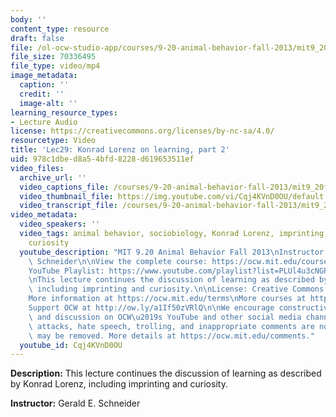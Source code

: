 ```yaml
---
body: ''
content_type: resource
draft: false
file: /ol-ocw-studio-app/courses/9-20-animal-behavior-fall-2013/mit9_20f13_lec29_360p_16_9.mp4
file_size: 70336495
file_type: video/mp4
image_metadata:
  caption: ''
  credit: ''
  image-alt: ''
learning_resource_types:
- Lecture Audio
license: https://creativecommons.org/licenses/by-nc-sa/4.0/
resourcetype: Video
title: 'Lec29: Konrad Lorenz on learning, part 2'
uid: 978c1dbe-d8a5-4bfd-8228-d619653511ef
video_files:
  archive_url: ''
  video_captions_file: /courses/9-20-animal-behavior-fall-2013/mit9_20f13_lec29_captions.vtt
  video_thumbnail_file: https://img.youtube.com/vi/Cqj4KVnD0OU/default.jpg
  video_transcript_file: /courses/9-20-animal-behavior-fall-2013/mit9_20f13_lec29_transcript.pdf
video_metadata:
  video_speakers: ''
  video_tags: animal behavior, sociobiology, Konrad Lorenz, imprinting, learning,
    curiosity
  youtube_description: "MIT 9.20 Animal Behavior Fall 2013\nInstructor: Gerald E.\
    \ Schneider\n\nView the complete course: https://ocw.mit.edu/courses/9-20-animal-behavior-fall-2013/\n\
    YouTube Playlist: https://www.youtube.com/playlist?list=PLUl4u3cNGP63TbPEWYEKOq8yAN8mEP_5O\n\
    \nThis lecture continues the discussion of learning as described by Konrad Lorenz,\
    \ including imprinting and curiosity.\n\nLicense: Creative Commons BY-NC-SA\n\
    More information at https://ocw.mit.edu/terms\nMore courses at https://ocw.mit.edu\n\
    Support OCW at http://ow.ly/a1If50zVRlQ\n\nWe encourage constructive comments\
    \ and discussion on OCW\u2019s YouTube and other social media channels. Personal\
    \ attacks, hate speech, trolling, and inappropriate comments are not allowed and\
    \ may be removed. More details at https://ocw.mit.edu/comments."
  youtube_id: Cqj4KVnD0OU
---
```

**Description:** This lecture continues the discussion of learning as described by Konrad Lorenz, including imprinting and curiosity.

**Instructor:** Gerald E. Schneider